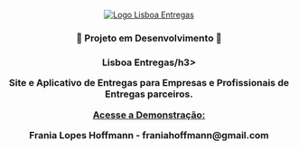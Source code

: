 <br />
<div align="center">
  <a href="https://courageous-hamster-04d02e.netlify.app/">
    <img src="github/header-readme.png" alt="Logo Lisboa Entregas" />
  </a>

  <h3 align="center">🚧 Projeto em Desenvolvimento 🚧</h3>
    <h3 align="center">Lisboa Entregas/h3>

<p>Site e Aplicativo de Entregas para Empresas e Profissionais de Entregas parceiros.</p>
<a href="eventos-boardgames-6uatbcb6f-mshoffmann.vercel.app"><strong>Acesse a Demonstração:</strong></a>
<p><strong>Frania Lopes Hoffmann</strong> - franiahoffmann@gmail.com</p>
<a href="http s://www.linkedin.com/in/frania-lopes-hoffmann/"></a>
